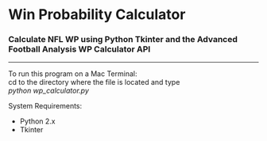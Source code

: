 # Win Probability Calculator
 
 ### Calculate NFL WP using Python Tkinter and the Advanced Football Analysis WP Calculator API
 -----------
 
 To run this program on a Mac Terminal:  
 cd to the directory where the file is located and type  
 *python wp_calculator.py*
 
 System Requirements:
 
   * Python 2.x
   * Tkinter
